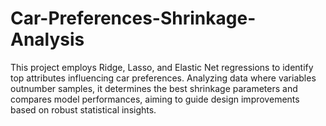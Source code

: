 # Car-Preferences-Shrinkage-Analysis
This project employs Ridge, Lasso, and Elastic Net regressions to identify top attributes influencing car preferences. Analyzing data where variables outnumber samples, it determines the best shrinkage parameters and compares model performances, aiming to guide design improvements based on robust statistical insights.
